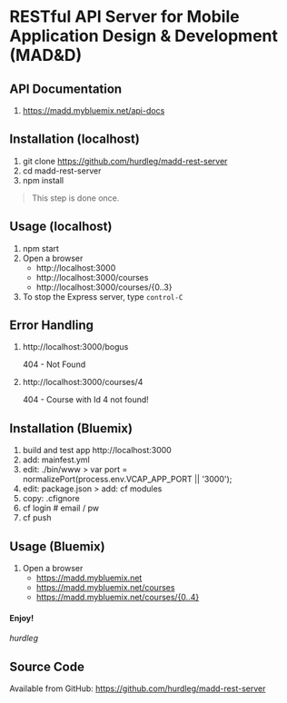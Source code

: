 # RESTful API Server for Mobile Application Design & Development (MAD&D)

## API Documentation
1. https://madd.mybluemix.net/api-docs

## Installation (localhost)
1. git clone https://github.com/hurdleg/madd-rest-server
2. cd madd-rest-server
3. npm install

> This step is done once.

## Usage (localhost)
1. npm start
2. Open a browser
   * http://localhost:3000
   * http://localhost:3000/courses
   * http://localhost:3000/courses/{0..3}
3. To stop the Express server, type `control-C`

## Error Handling
1. http://localhost:3000/bogus

   404 - Not Found

2. http://localhost:3000/courses/4

   404 - Course with Id 4 not found!

## Installation (Bluemix)
1. build and test app http://localhost:3000
2. add: mainfest.yml
3. edit: ./bin/www > var port = normalizePort(process.env.VCAP_APP_PORT || '3000');
4. edit: package.json > add: cf modules
5. copy: .cfignore
6. cf login # email / pw
7. cf push

## Usage (Bluemix)
1. Open a browser
   * https://madd.mybluemix.net
   * https://madd.mybluemix.net/courses
   * https://madd.mybluemix.net/courses/{0..4}

#### Enjoy!      
*hurdleg*

## Source Code
Available from GitHub:
https://github.com/hurdleg/madd-rest-server
